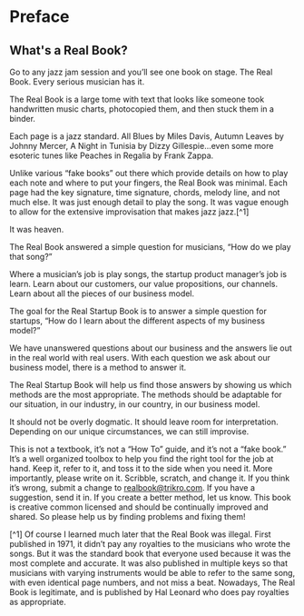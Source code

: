 
# Preface
## What's a Real Book?
Go to any jazz jam session and you’ll see one book on stage. The Real Book.
Every serious musician has it.

The Real Book is a large tome with text that looks like someone took handwritten music charts, photocopied them, and then stuck them in a binder.

Each page is a jazz standard. All Blues by Miles Davis, Autumn Leaves by Johnny Mercer, A Night in Tunisia by Dizzy Gillespie...even some more esoteric tunes like Peaches in Regalia by Frank Zappa.

Unlike various “fake books” out there which provide details on how to play each note and where to put your fingers, the Real Book was minimal. Each page had the key signature, time signature, chords, melody line, and not much else. It was just enough detail to play the song. It was vague enough to allow for the extensive improvisation that makes jazz jazz.[^1]

It was heaven.

The Real Book answered a simple question for musicians, “How do we play that song?”

Where a musician’s job is play songs, the startup product manager’s job is learn. Learn about our customers, our value propositions, our channels. Learn about all the pieces of our business model.

The goal for the Real Startup Book is to answer a simple question for startups, “How do I learn about the different aspects of my business model?”

We have unanswered questions about our business and the answers lie out in the real world with real users. With each question we ask about our business model, there is a method to answer it.

The Real Startup Book will help us find those answers by showing us which methods are the most appropriate. The methods should be adaptable for our situation, in our industry, in our country, in our business model.

It should not be overly dogmatic. It should leave room for interpretation.  Depending on our unique circumstances, we can still improvise.

This is not a textbook, it’s not a “How To” guide, and it’s not a “fake book.” It’s a well organized toolbox to help you find the right tool for the job at hand.
Keep it, refer to it, and toss it to the side when you need it.
More importantly, please write on it. Scribble, scratch, and change it.
If you think it’s wrong, submit a change to realbook@trikro.com.
If you have a suggestion, send it in. If you create a better method, let us know.
This book is creative common licensed and should be continually improved and shared. So please help us by finding problems and fixing them!


[^1] Of course I learned much later that the Real Book was illegal.
First published in 1971, it didn’t pay any royalties to the musicians who wrote the songs. But it was the standard book that everyone used because it was the most complete and accurate.
It was also published in multiple keys so that musicians with varying instruments would be able to refer to the same song, with even identical page numbers, and not miss a beat.
Nowadays, The Real Book is legitimate, and is published by Hal Leonard who does pay royalties as appropriate.












